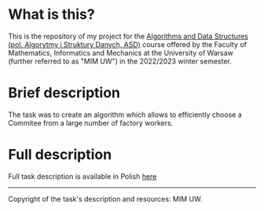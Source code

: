 # What is this?

This is the repository of my project for the [Algorithms and Data Structures (pol. Algorytmy i Struktury Danych, ASD)](https://usosweb.mimuw.edu.pl/kontroler.php?_action=katalog2/przedmioty/pokazPrzedmiot&prz_kod=1000-213bASD&callback=g_1117861b) course offered by the Faculty of Mathematics, Informatics and Mechanics at the University of Warsaw (further referred to as "MIM UW") in the 2022/2023 winter semester.

# Brief description
The task was to create an algorithm which allows to efficiently choose a Commitee from a large number of factory workers.

# Full description 
Full task description is available in Polish [here](https://github.com/szwedkarol/mimuw/blob/main/ASD/Komitet/kom.pdf)

---
Copyright of the task's description and resources: MIM UW.
